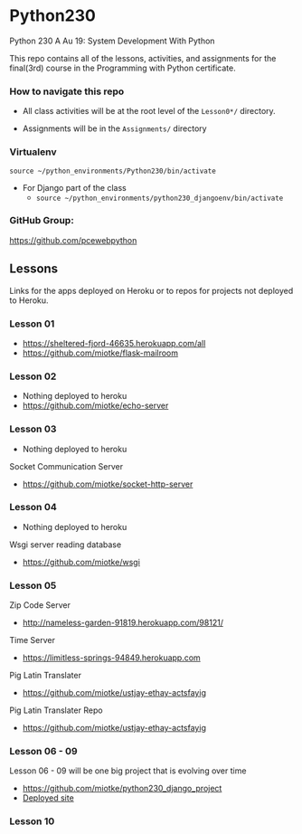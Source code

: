 # Python230

Python 230 A Au 19: System Development With Python

This repo contains all of the lessons, activities, and assignments for the final(3rd) course in the Programming with Python certificate.

### How to navigate this repo
* All class activities will be at the root level of the `Lesson0*/` directory.

* Assignments will be in the `Assignments/` directory

### Virtualenv
`source ~/python_environments/Python230/bin/activate`
* For Django part of the class
	* `source ~/python_environments/python230_djangoenv/bin/activate`

### GitHub Group:
https://github.com/pcewebpython

## Lessons
Links for the apps deployed on Heroku or to repos for projects not deployed to Heroku.

### Lesson 01
* https://sheltered-fjord-46635.herokuapp.com/all
* https://github.com/miotke/flask-mailroom

### Lesson 02
* Nothing deployed to heroku
* https://github.com/miotke/echo-server

### Lesson 03
* Nothing deployed to heroku

Socket Communication Server
* https://github.com/miotke/socket-http-server

### Lesson 04
* Nothing deployed to heroku

Wsgi server reading database
* https://github.com/miotke/wsgi

### Lesson 05
Zip Code Server
* http://nameless-garden-91819.herokuapp.com/98121/

Time Server
* https://limitless-springs-94849.herokuapp.com

Pig Latin Translater
* https://github.com/miotke/ustjay-ethay-actsfayig

Pig Latin Translater Repo
* https://github.com/miotke/ustjay-ethay-actsfayig

### Lesson 06 - 09
Lesson 06 - 09 will be one big project that is evolving over time

* https://github.com/miotke/python230_django_project
* [Deployed site](http://python230-ubuntu7013.westus.cloudapp.azure.com)

### Lesson 10
